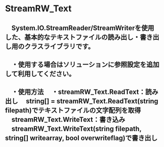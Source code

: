 # StreamRW_Text
　System.IO.StreamReader/StreamWriterを使用した、基本的なテキストファイルの読み出し・書き出し用のクラスライブラリです。
------------------------
　・使用する場合はソリューションに参照設定を追加して利用してください。
------------------------
　・使用方法
　・streamRW_Text.ReadText：読み出し
　string[] = streamRW_Text.ReadText(string filepath)でテキストファイルの文字配列を取得
　streamRW_Text.WriteText：書き込み
　streamRW_Text.WriteText(string filepath, string[] writearray, bool overwriteflag)で書き出し
------------------------
